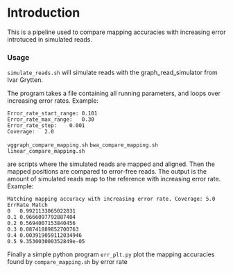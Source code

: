 # Introduction

This is a pipeline used to compare mapping accuracies with increasing error introtuced in simulated reads.


### Usage

`simulate_reads.sh` will simulate reads with the graph_read_simulator from Ivar Grytten.


The program takes a file containing all running parameters, and loops over increasing error rates. Example:
```
Error_rate_start_range:	0.101
Error_rate_max_range:	0.30
Error_rate_step:	0.001
Coverage:	2.0
```


`vggraph_compare_mapping.sh`
`bwa_compare_mapping.sh`
`linear_compare_mapping.sh`

are scripts where the simulated reads are mapped and aligned. Then the mapped positions are compared to error-free reads.
The output is the amount of simulated reads map to the reference with increasing error rate. Example:
```
Matching mapping accuracy with increasing error rate. Coverage: 5.0
ErrRate	Match
0	0.9921133065022831
0.1	0.9666097792887404
0.2	0.5694007153840456
0.3	0.08741889852700763
0.4	0.003919059112034946
0.5	9.353003000352849e-05
```

Finally a simple python program `err_plt.py` plot the mapping accuracies found by `compare_mapping.sh` by error rate
